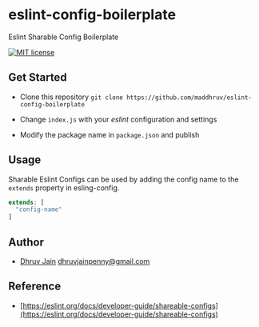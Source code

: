# eslint-config-boilerplate

Eslint Sharable Config Boilerplate

[![MIT license](https://img.shields.io/badge/License-MIT-blue.svg)](https://lbesson.mit-license.org/)

## Get Started

- Clone this repository
`git clone https://github.com/maddhruv/eslint-config-boilerplate`

- Change `index.js` with your _eslint_ configuration and settings

- Modify the package name in `package.json` and publish

## Usage

Sharable Eslint Configs can be used by adding the config name to the `extends` property in esling-config.

```js
extends: [
  "config-name"
]
```

## Author

- [Dhruv Jain](https://github.com/maddhruv) <dhruvjainpenny@gmail.com>

## Reference

- [https://eslint.org/docs/developer-guide/shareable-configs](https://eslint.org/docs/developer-guide/shareable-configs)